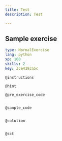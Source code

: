 ```yaml
---
title: Test
description: Test

---
```

## Sample exercise

```yaml
type: NormalExercise
lang: python
xp: 100
skills: 2
key: 3ce4193a5c
```


`@instructions`

`@hint`

`@pre_exercise_code`
```{python}

```

`@sample_code`
```{python}

```

`@solution`
```{python}

```

`@sct`
```{python}

```

